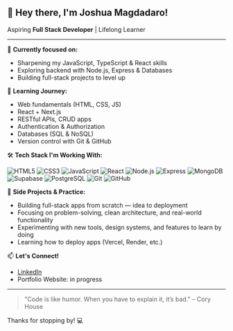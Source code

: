 <!--
**Josh-M2/Josh-M2** is a ✨ _special_ ✨ repository because its `README.md` (this file) appears on your GitHub profile.

Here are some ideas to get you started:

- 🔭 I’m currently working on ...
- 🌱 I’m currently learning ...
- 👯 I’m looking to collaborate on ...
- 🤔 I’m looking for help with ...
- 💬 Ask me about ...
- 📫 How to reach me: ...
- 😄 Pronouns: ...
- ⚡ Fun fact: ...
-->


## 👋 Hey there, I'm Joshua Magdadaro!

Aspiring **Full Stack Developer** | Lifelong Learner

---

🎯 **Currently focused on:**
- Sharpening my JavaScript, TypeScript & React skills
- Exploring backend with Node.js, Express & Databases
- Building full-stack projects to level up

🌱 **Learning Journey:**
- Web fundamentals (HTML, CSS, JS)
- React + Next.js
- RESTful APIs, CRUD apps
- Authentication & Authorization
- Databases (SQL & NoSQL)
- Version control with Git & GitHub

🛠️ **Tech Stack I'm Working With:**

![HTML5](https://img.shields.io/badge/HTML5-E34F26?style=flat&logo=html5&logoColor=white)
![CSS3](https://img.shields.io/badge/CSS3-1572B6?style=flat&logo=css3&logoColor=white)
![JavaScript](https://img.shields.io/badge/JavaScript-F7DF1E?style=flat&logo=javascript&logoColor=black)
![React](https://img.shields.io/badge/React-20232A?style=flat&logo=react&logoColor=61DAFB)
![Node.js](https://img.shields.io/badge/Node.js-43853D?style=flat&logo=node-dot-js&logoColor=white)
![Express](https://img.shields.io/badge/Express.js-404D59?style=flat)
![MongoDB](https://img.shields.io/badge/MongoDB-47A248?style=flat&logo=mongodb&logoColor=white)
![Supabase](https://img.shields.io/badge/Supabase-3ECF8E?style=flat&logo=supabase&logoColor=white)
![PostgreSQL](https://img.shields.io/badge/PostgreSQL-316192?style=flat&logo=postgresql&logoColor=white)
![Git](https://img.shields.io/badge/Git-F05032?style=flat&logo=git&logoColor=white)
![GitHub](https://img.shields.io/badge/GitHub-181717?style=flat&logo=github&logoColor=white)

🚀 **Side Projects & Practice:**
- Building full-stack apps from scratch — idea to deployment
- Focusing on problem-solving, clean architecture, and real-world functionality
- Experimenting with new tools, design systems, and features to learn by doing
- Learning how to deploy apps (Vercel, Render, etc.)

📫 **Let's Connect!**
- [LinkedIn]([https://www.linkedin.com/in/yourusername](https://www.linkedin.com/in/joshua-magdadaro-904366338/))
- Portfolio Website: in progress 

---

> "Code is like humor. When you have to explain it, it’s bad." – Cory House

Thanks for stopping by! 💻



